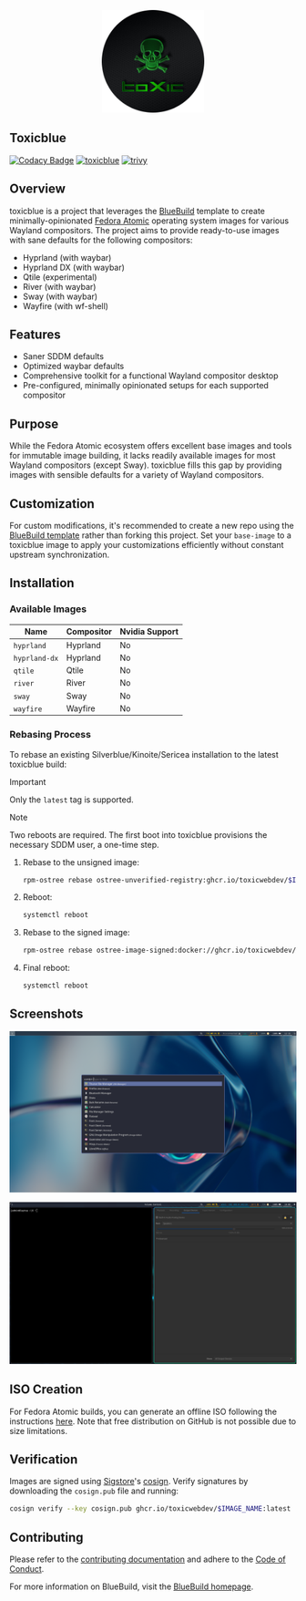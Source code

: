 <p align="center">
  <a href="https://github.com/toxicwebdev/toxicblue">
    <img src="https://github.com/toxicwebdev/toxicblue/blob/main/assets/toxic.png" href="https://github.com/toxicwebdev/toxicblue" width=180 />
  </a>
</p>

## Toxicblue

[![Codacy Badge](https://app.codacy.com/project/badge/Grade/2503a44c1105456483517f793af75ee7)](https://app.codacy.com/gh/toxicwebdev/toxicblue/dashboard?utm_source=gh&utm_medium=referral&utm_content=&utm_campaign=Badge_grade)
[![toxicblue](https://github.com/toxicwebdev/toxicblue/actions/workflows/build.yml/badge.svg)](https://github.com/toxicwebdev/toxicblue/actions/workflows/build.yml)
[![trivy](https://github.com/toxicwebdev/toxicblue/actions/workflows/trivy.yml/badge.svg)](https://github.com/toxicwebdev/toxicblue/actions/workflows/trivy.yml)

## Overview

toxicblue is a project that leverages the [BlueBuild](https://blue-build.org/) template to create minimally-opinionated [Fedora Atomic](https://fedoraproject.org/atomic-desktops/) operating system images for various Wayland compositors. The project aims to provide ready-to-use images with sane defaults for the following compositors:

- Hyprland (with waybar)
- Hyprland DX (with waybar)
- Qtile (experimental)
- River (with waybar)
- Sway (with waybar)
- Wayfire (with wf-shell)

## Features

- Saner SDDM defaults
- Optimized waybar defaults
- Comprehensive toolkit for a functional Wayland compositor desktop
- Pre-configured, minimally opinionated setups for each supported compositor

## Purpose

While the Fedora Atomic ecosystem offers excellent base images and tools for immutable image building, it lacks readily available images for most Wayland compositors (except Sway). toxicblue fills this gap by providing images with sensible defaults for a variety of Wayland compositors.

## Customization

For custom modifications, it's recommended to create a new repo using the [BlueBuild template](https://github.com/blue-build/template) rather than forking this project. Set your `base-image` to a toxicblue image to apply your customizations efficiently without constant upstream synchronization.

## Installation

### Available Images

| Name         | Compositor | Nvidia Support  |
|--------------|------------|-----------------|
| `hyprland`   | Hyprland   | No              |
| `hyprland-dx`| Hyprland   | No              |
| `qtile`      | Qtile      | No              |
| `river`      | River      | No              |
| `sway`       | Sway       | No              |
| `wayfire`    | Wayfire    | No              |

### Rebasing Process

To rebase an existing Silverblue/Kinoite/Sericea installation to the latest toxicblue build:

> [!IMPORTANT]
> Only the `latest` tag is supported.

> [!NOTE]
> Two reboots are required. The first boot into toxicblue provisions the necessary SDDM user, a one-time step.

1. Rebase to the unsigned image:

   ```bash
   rpm-ostree rebase ostree-unverified-registry:ghcr.io/toxicwebdev/$IMAGE_NAME:latest
   ```

2. Reboot:

   ```bash
   systemctl reboot
   ```

3. Rebase to the signed image:

   ```bash
   rpm-ostree rebase ostree-image-signed:docker://ghcr.io/toxicwebdev/$IMAGE_NAME:latest
   ```

4. Final reboot:

   ```bash
   systemctl reboot
   ```

## Screenshots

![sway](assets/sway.png)

![hyprland](assets/hyprland.png)

## ISO Creation

For Fedora Atomic builds, you can generate an offline ISO following the instructions [here](https://blue-build.org/learn/universal-blue/#fresh-install-from-an-iso). Note that free distribution on GitHub is not possible due to size limitations.

## Verification

Images are signed using [Sigstore](https://www.sigstore.dev/)'s [cosign](https://github.com/sigstore/cosign). Verify signatures by downloading the `cosign.pub` file and running:

```bash
cosign verify --key cosign.pub ghcr.io/toxicwebdev/$IMAGE_NAME:latest
```

## Contributing

Please refer to the [contributing documentation](CONTRIBUTING.md#contributing) and adhere to the [Code of Conduct](CODE_OF_CONDUCT.md).

For more information on BlueBuild, visit the [BlueBuild homepage](https://blue-build.org/).
